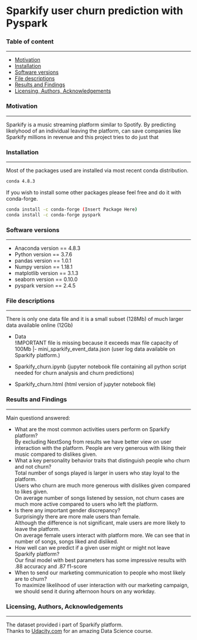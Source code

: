 # Sparkify user churn prediction with Pyspark



### Table of content
---------------
* [Motivation](https://github.com/IamGr0o0t/Sparkify_User_Churn#motivation)
* [Installation](https://github.com/IamGr0o0t/Sparkify_User_Churn#installation)
* [Software versions](https://github.com/IamGr0o0t/Sparkify_User_Churn#software-versions)
* [File descriptions](https://github.com/IamGr0o0t/Sparkify_User_Churn#file-Descriptions)
* [Results and Findings](https://github.com/IamGr0o0t/Sparkify_User_Churn#results-and-findings)
* [Licensing, Authors, Acknowledgements](https://github.com/IamGr0o0t/Sparkify_User_Churn#licensing-authors-acknowledgements)

### Motivation
---------------
Sparkify is a music streaming platform similar to Spotify. By predicting likelyhood of an individual leaving the platform, can save companies like Sparkify millions in revenue and this project tries to do just that

### Installation
---------------
Most of the packages used are installed via most recent conda distribution.
```bash
conda 4.8.3
```
If you wish to install some other packages please feel free and do it with conda-forge. 
```bash
conda install -c conda-forge (Insert Package Here)
conda install -c conda-forge pyspark
```
### Software versions
---------------
* Anaconda version == 4.8.3
* Python version == 3.7.6
* pandas version == 1.0.1
* Numpy version == 1.18.1
* matplotlib version == 3.1.3
* seaborn version == 0.10.0
* pyspark version == 2.4.5

### File descriptions
---------------
There is only one data file and it is a small subset (128Mb) of much larger data available online (12Gb)
* Data</br>
!IMPORTANT file is missing because it exceeds max file capacity of 100Mb
|- mini_sparkify_event_data.json (user log data available on Sparkify platform.)</br>


* Sparkify_churn.ipynb (jupyter notebook file containing all python script needed for churn analysis and churn predictions)
* Sparkify_churn.html (html version of jupyter notebook file)

### Results and Findings
---------------
Main questiond answered:
- What are the most common activities users perform on Sparkify platform?<br>
    By excluding NextSong from results we have better view on user interaction with the platform. People are very generous with liking their music compared to dislikes given.<br>
- What a key personality behavior traits that distinguish people who churn and not churn?<br>
    Total number of songs played is larger in users who stay loyal to the platform.<br>
    Users who churn are much more generous with dislikes given compared to likes given.<br>
    On average number of songs listened by session, not churn cases are much more active compared to users who left the platform.<br>
- Is there any important gender discrepancy?<br>
    Surprisingly there are more male users than female.<br>
    Although the difference is not significant, male users are more likely to leave the platform.<br>
    On average female users interact with platform more. We can see that in number of songs, songs liked and disliked.<br>
- How well can we predict if a given user might or might not leave Sparkify platform?<br>
    Our final model with best parameters has some impressive results with .88 accuracy and .87 f1-score<br>
- When to send our marketing communication to people who most likely are to churn?<br>
    To maximize likelihood of user interaction with our marketing campaign, we should send it during afternoon hours on any workday.<br>
### Licensing, Authors, Acknowledgements
---------------
The dataset provided i part of Sparkify platform.<br>
Thanks to [Udacity.com](https://classroom.udacity.com) for an amazing Data Science course.
